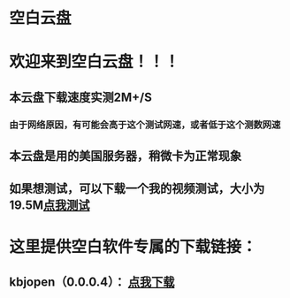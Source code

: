 # 空白云盘
# 欢迎来到空白云盘！！！

## 本云盘下载速度实测2M+/S

### 由于网络原因，有可能会高于这个测试网速，或者低于这个测数网速

## 本云盘是用的美国服务器，稍微卡为正常现象

## 如果想测试，可以下载一个我的视频测试，大小为19.5M[点我测试](https://raw.githubusercontent.com/a2791595978/a2791595978.github.io/master/WebFile/%E8%A1%A8%E7%99%BD%E7%BD%91%E9%A1%B5%E5%88%B6%E4%BD%9C%E7%94%A8%E6%B3%95%E8%A7%86%E9%A2%91%EF%BC%88%E6%96%B0%EF%BC%89.mp4)

# 这里提供空白软件专属的下载链接：

## kbjopen（0.0.0.4）： [点我下载](https://raw.githubusercontent.com/a2791595978/a2791595978.github.io/master/WebFile/kbjopen%EF%BC%880.0.0.4%EF%BC%89.exe)
